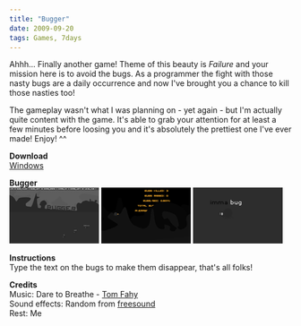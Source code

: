 ```yaml
---
title: "Bugger"
date: 2009-09-20
tags: Games, 7days
---
```


Ahhh... Finally another game! Theme of this beauty is *Failure* and your mission here is to avoid the bugs. As a programmer the fight with those nasty bugs are a daily occurrence and now I've brought you a chance to kill those nasties too!

The gameplay wasn't what I was planning on - yet again - but I'm actually quite content with the game. It's able to grab your attention for at least a few minutes before loosing you and it's absolutely the prettiest one I've ever made! Enjoy! ^^

**Download**  
[Windows](#)

**Bugger**   
![](/images/games/thumbs/bugger1.png)
![](/images/games/thumbs/bugger2.png)
![](/images/games/thumbs/bugger3.png)

**Instructions**   
Type the text on the bugs to make them disappear, that's all folks!

**Credits**   
Music: Dare to Breathe - [Tom Fahy](http://tomfahy.org/)   
Sound effects: Random from [freesound](http://www.freesound.org/)   
Rest: Me
